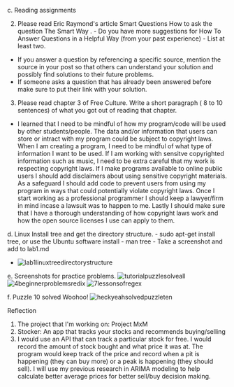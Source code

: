 c. Reading assignments

2. Please read Eric Raymond's article Smart Questions How to ask the question The Smart Way . - Do you have more suggestions for How To Answer Questions in a Helpful Way (from your past experience) - List at least two.
- If you answer a question by referencing a specific source, mention the source in your post so that others can understand your solution and possibly find solutions to their future problems. 
- If someone asks a question that has already been answered before make sure to put their link with your solution.

3. Please read chapter 3 of Free Culture. Write a short paragraph ( 8 to 10 sentences) of what you got out of reading that chapter.
- I learned that I need to be mindful of how my program/code will be used by other students/people. The data and/or information that users can store or intract with my program could be subject to copyright laws. When I am creating a program, I need to be mindful of what type of information I want to be used. If I am working with sensitve copyrighted information such as music, I need to be extra careful that my work is respecting copyright laws. If I make programs available to online public users I should add disclaimers about using sensitive copyright materials. As a safeguard I should add code to prevent users from using my program in ways that could potentially violate copyright laws. Once I start working as a professional programmer I should keep a lawyer/firm in mind incase a lawsuit was to happen to me. Lastly I should make sure that I have a thorough understanding of how copyright laws work and how the open source licenses I use can apply to them. 

d. Linux
Install tree and get the directory structure. - sudo apt-get install tree, or use the Ubuntu software install - man tree - Take a screenshot and add to lab1.md
- ![lab1linuxtreedirectorystructure](https://user-images.githubusercontent.com/17090994/53930803-b1784c80-4060-11e9-8b1e-95f751ae6f3b.PNG)

e. Screenshots for practice problems.
![tutorialpuzzlesolveall](https://user-images.githubusercontent.com/17090994/53933063-9dd1e380-406a-11e9-89e5-bd4af9f7e51a.PNG)
![4beginnerproblemsredix](https://user-images.githubusercontent.com/17090994/53933064-9dd1e380-406a-11e9-8066-19cc5cf245bd.PNG)
![7lessonsofregex](https://user-images.githubusercontent.com/17090994/53933065-9dd1e380-406a-11e9-8e46-9bb5e9949478.PNG)

f. Puzzle 10 solved Woohoo!
![heckyeahsolvedpuzzleten](https://user-images.githubusercontent.com/17090994/53933048-96123f00-406a-11e9-8ebb-7a7d4f0bf7cf.PNG)

Reflection
1. The project that I'm working on: Project MxM
2. Stocker: An app that tracks your stocks and recommends buying/selling
3. I would use an API that can track a particular stock for free. I would record the amount of stock bought and what price it was at. The program would keep track of the price and record when a pit is happening (they can buy more) or a peak is happening (they should sell). I will use my previous research in ARIMA modeling to help calculate better average prices for better sell/buy decision making.